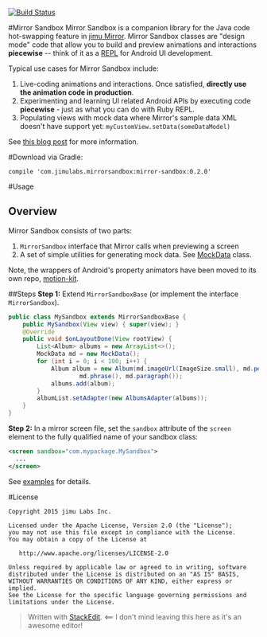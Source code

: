 [![Build Status](https://travis-ci.org/jimulabs/mirror-sandbox.png)](https://travis-ci.org/jimulabs/mirror-sandbox)

#Mirror Sandbox
Mirror Sandbox is a companion library for the Java code hot-swapping feature in [jimu Mirror](http://jimumirror.com). Mirror Sandbox classes are "design mode" code that allow you to build and preview animations and interactions **piecewise** -- think of it as a [REPL](https://en.wikipedia.org/wiki/Read%E2%80%93eval%E2%80%93print_loop) for Android UI development.

Typical use cases for Mirror Sandbox include:

1. Live-coding animations and interactions. Once satisfied, **directly use the animation code in production**.
2. Experimenting and learning UI related Android APIs by executing code **piecewise** - just as what you can do with Ruby REPL.
3. Populating views with mock data where Mirror's sample data XML doesn't have support yet: `myCustomView.setData(someDataModel)`

See [this blog post](http://jimulabs.com/2015/01/building-android-animations-mirror-sandbox-piecewise/) for more information.

#Download
via Gradle:
```
compile 'com.jimulabs.mirrorsandbox:mirror-sandbox:0.2.0'
```
#Usage
## Overview
Mirror Sandbox consists of two parts: 

1. `MirrorSandbox` interface that Mirror calls when previewing a screen
2. A set of simple utilities for generating mock data. See [MockData](https://github.com/jimulabs/mirror-sandbox/blob/master/lib/src/main/java/com/jimulabs/mirrorsandbox/mockdata/MockData.java) class.

Note, the wrappers of Android's property animators have been moved to its own repo, [motion-kit](https://github.com/jimulabs/motion-kit).

##Steps
**Step 1:** Extend `MirrorSandboxBase` (or implement the interface `MirrorSandbox`).


```Java
public class MySandbox extends MirrorSandboxBase {
	public MySandbox(View view) { super(view); }
    @Override
    public void $onLayoutDone(View rootView) {
        List<Album> albums = new ArrayList<>();
        MockData md = new MockData();
        for (int i = 0; i < 100; i++) {
            Album album = new Album(md.imageUrl(ImageSize.small), md.personName(),
                    md.phrase(), md.paragraph());
            albums.add(album);
        }
        albumList.setAdapter(new AlbumsAdapter(albums));
    }
}
```

**Step 2:** In a mirror screen file, set the `sandbox` attribute of the `screen` element to the fully qualified name of your sandbox class:

```xml
<screen sandbox="com.mypackage.MySandbox">
  ...
</screen>
```
See [examples](https://github.com/jimulabs/mirror-sandbox/tree/master/examples) for details.

#License
```
Copyright 2015 jimu Labs Inc.

Licensed under the Apache License, Version 2.0 (the "License");
you may not use this file except in compliance with the License.
You may obtain a copy of the License at

   http://www.apache.org/licenses/LICENSE-2.0

Unless required by applicable law or agreed to in writing, software
distributed under the License is distributed on an "AS IS" BASIS,
WITHOUT WARRANTIES OR CONDITIONS OF ANY KIND, either express or implied.
See the License for the specific language governing permissions and
limitations under the License.
```

> Written with [StackEdit](https://stackedit.io/). <== I don't mind leaving this here as it's an awesome editor!